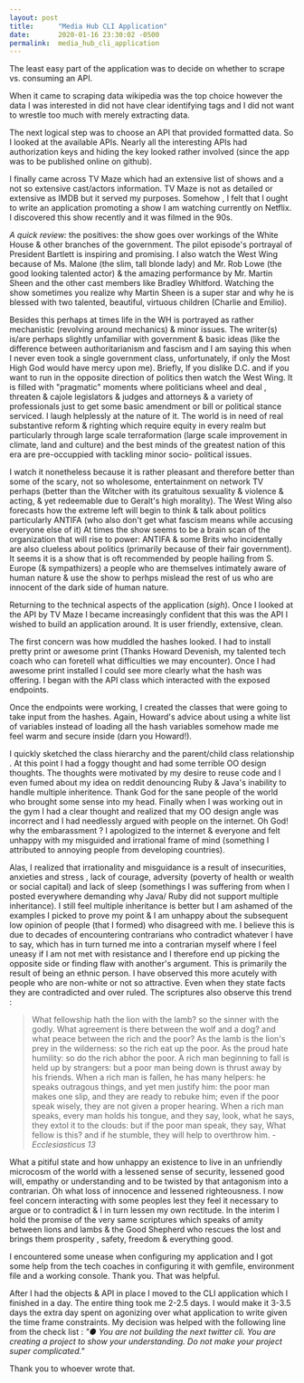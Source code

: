 ```yaml
---
layout: post
title:      "Media Hub CLI Application"
date:       2020-01-16 23:30:02 -0500
permalink:  media_hub_cli_application
---
```



The least easy part of the application was to decide on whether to scrape vs. consuming an API. 

When it came to scraping data wikipedia was the top choice however the data I was interested in did not have clear identifying tags and I did not want to wrestle too much with merely extracting data.

The next logical step was to choose an API that provided formatted data. So I looked at the available APIs. Nearly all the interesting APIs had authorization keys and hiding the key looked rather involved (since the app was to be published online on github).

I finally came across TV Maze which had an extensive list of shows and a not so extensive cast/actors information. TV Maze is not as detailed or extensive as IMDB but it served my purposes. Somehow , I felt that I ought to write an application promoting a show I am watching currently on Netflix. I discovered this show recently and it was filmed in the 90s. 

*A quick review:* the positives: the show goes over workings of the White House & other branches of the government. The pilot episode's portrayal of President Bartlett is inspiring and promising.  I also watch the West Wing because of Ms. Malone (the slim, tall blonde lady) and Mr. Rob Lowe (the good looking talented actor) & the amazing performance by Mr. Martin Sheen and the other cast members like Bradley Whitford. Watching the show sometimes you realize why Martin Sheen is a super star and why he is blessed with two talented, beautiful, virtuous children (Charlie and Emilio). 

Besides this perhaps at times life in the WH is portrayed as rather mechanistic (revolving around mechanics) & minor issues. The writer(s) is/are perhaps slightly unfamiliar with government & basic ideas (like the difference between authoritarianism and fascism and I am saying this when I never even took a single government class, unfortunately, if only the Most High God would have mercy upon me). Briefly, If you dislike D.C. and if you want to run in the opposite direction of politics then watch the West Wing. It is filled with "pragmatic" moments where politicians wheel and deal , threaten & cajole legislators & judges and attorneys & a variety of professionals just to get some basic amendment or bill or political stance serviced.  I laugh helplessly at the nature of it. The world is in need of real substantive reform & righting which require equity in every realm but particularly through large scale terraformation (large scale improvement in climate, land and culture) and the best minds of the greatest nation of this era are pre-occuppied with tackling minor socio- political issues.

I watch it nonetheless because it is rather pleasant and therefore better than some of the scary, not so wholesome,  entertainment on network TV  perhaps (better than the Witcher with its gratuitous sexuality & violence & acting, & yet redeemable due to Geralt's high morality). The West Wing also forecasts how the extreme left will begin to think & talk about politics particularly ANTIFA (who also don't get what fascism means while accusing everyone else of it) At times  the show seems to be a brain scan of the organization that will rise to power: ANTIFA & some Brits who incidentally are also clueless about politics (primarily because of their fair government). It seems it is a show that is oft recommended by people hailing from S. Europe (& sympathizers) a people who are themselves intimately aware of human nature & use the show to perhps mislead the rest of us who are innocent of the dark side of human nature.

Returning to the technical aspects of the application (*sigh*). Once I looked at the API by TV Maze I became increasingly confident that this was the API I wished to build an application around. It is user friendly, extensive, clean. 

The first concern was how muddled the hashes looked. I had to install pretty print or awesome print (Thanks Howard Devenish, my talented tech coach who can foretell what difficulties we may encounter). Once I had awesome print installed I could see more clearly what the hash was offering. I began with the API class which interacted with the exposed endpoints. 

Once the endpoints were working, I created the classes that were going to take input from the hashes. Again, Howard's advice about using a white list of variables instead of loading all the hash variables somehow made me feel warm and secure inside (darn you Howard!).

I quickly sketched the class hierarchy and the parent/child class relationship . At this point I had a foggy thought and had some terrible OO design thoughts. The thoughts were motivated by my desire to reuse code and I even fumed about my idea on reddit denouncing Ruby & Java's inability to handle multiple inheritence. Thank God for the sane people of the world who brought some sense into my head. Finally when I was working out in the gym I had a clear thought and realized that my OO design angle was incorrect and I had needlessly argued with people on the internet. Oh God! why the embarassment ? I apologized to the internet & everyone and felt unhappy with my misguided and irrational frame of mind (something I attributed to annoying people from developing countries). 

Alas, I realized that irrationality and misguidance is a result of insecurities, anxieties and stress , lack of courage, adversity (poverty of health or wealth or social capital) and lack of sleep (somethings I was suffering from when I posted everywhere demanding why Java/ Ruby did not support multiple inheritance). I still feel multiple inheritance is better but I am ashamed of the examples I picked to prove my point & I am unhappy about the subsequent low opinion of people (that I formed) who disagreed with me. I believe this is due to decades of encountering contrarians who contradict whatever I have to say, which has in turn turned me into a contrarian myself where I feel uneasy if I am not met with resistance and I therefore end up picking the opposite side or finding flaw with another's argument. This is primarily the result of being an ethnic person. I have observed this more acutely with people who are non-white or not so attractive. Even when they state facts they are contradicted and over ruled. The scriptures also observe this trend : 

> What fellowship hath the lion with the lamb? so the sinner with the godly. What agreement is there between the wolf and a dog? and what peace between the rich and the poor? As the lamb is the lion's prey in the wilderness: so the rich eat up the poor. As the proud hate humility: so do the rich abhor the poor. A rich man beginning to fall is held up by strangers: but a poor man being down is thrust away by his friends. When a rich man is fallen, he has many helpers: he speaks outragous things, and yet men justify him: the poor man makes one slip, and they are ready to rebuke him; even if the poor speak wisely, they are not given a proper hearing. When a rich man speaks, every man holds his tongue, and they say, look, what he says, they extol it to the clouds: but if the poor man speak, they say, What fellow is this? and if he stumble, they will help to overthrow him. - *Ecclesiasticus 13*

What a pitiful state and how unhappy an existence to live in an unfriendly microcosm of the world with a lessened sense of security, lessened  good will, empathy or understanding and to be twisted by that antagonism into a contrarian. Oh what loss of innocence and lessened righteousness. I now feel concern interacting with some peoples lest they feel it necessary to argue or to contradict  & I in turn lessen my own rectitude. In the interim I hold the promise of the very same scriptures which speaks of amity between lions and lambs & the Good Shepherd who rescues the lost and brings them prosperity , safety, freedom & everything good.

I encountered some unease when configuring my application and I got some help from the tech coaches in configuring it with gemfile, environment file and a working console. Thank you. That was helpful. 

After I had the objects  & API in place I moved to the CLI application which I finished in a day. The entire thing took me 2-2.5 days. I would make it 3-3.5 days the extra day spent on agonizing over what application to write given the time frame constraints. My decision was helped with the following line from the check list : *"●	You are not building the next twitter cli. You are creating a project to show your understanding. Do not make your project super complicated."*

Thank you to whoever wrote that.
